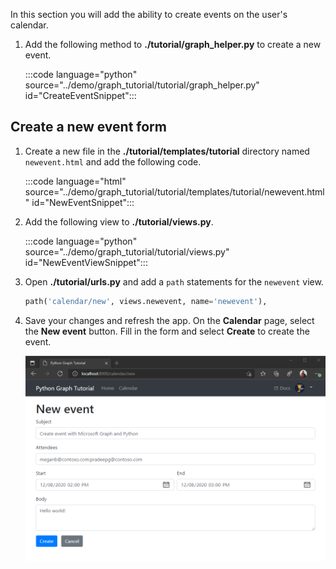 <!-- markdownlint-disable MD002 MD041 -->

In this section you will add the ability to create events on the user's calendar.

1. Add the following method to **./tutorial/graph_helper.py** to create a new event.

    :::code language="python" source="../demo/graph_tutorial/tutorial/graph_helper.py" id="CreateEventSnippet":::

## Create a new event form

1. Create a new file in the **./tutorial/templates/tutorial** directory named `newevent.html` and add the following code.

    :::code language="html" source="../demo/graph_tutorial/tutorial/templates/tutorial/newevent.html" id="NewEventSnippet":::

1. Add the following view to **./tutorial/views.py**.

    :::code language="python" source="../demo/graph_tutorial/tutorial/views.py" id="NewEventViewSnippet":::

1. Open **./tutorial/urls.py** and add a `path` statements for the `newevent` view.

    ```python
    path('calendar/new', views.newevent, name='newevent'),
    ```

1. Save your changes and refresh the app. On the **Calendar** page, select the **New event** button. Fill in the form and select **Create** to create the event.

    ![A screenshot of the new event form](images/create-event-01.png)
